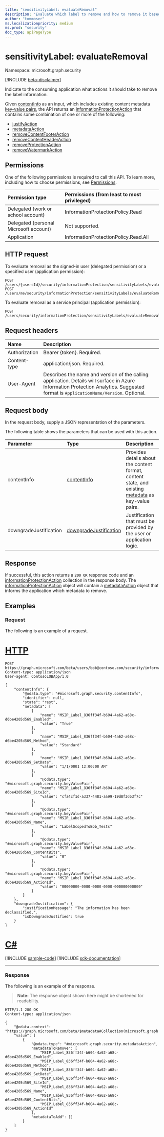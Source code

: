 ```yaml
---
title: "sensitivityLabel: evaluateRemoval"
description: "Evaluate which label to remove and how to remove it based on an existing content information."
author: "tommoser"
ms.localizationpriority: medium
ms.prod: "security"
doc_type: apiPageType
---
```


# sensitivityLabel: evaluateRemoval
Namespace: microsoft.graph.security

[!INCLUDE [beta-disclaimer](../../includes/beta-disclaimer.md)]

Indicate to the consuming application what actions it should take to remove the label information.

Given [contentInfo](../resources/contentinfo.md) as an input, which includes existing content metadata [key-value pairs](../resources/security-keyvaluepair.md), the API returns an [informationProtectionAction](../resources/security-informationprotectionaction.md) that contains some combination of one or more of the following: 

* [justifyAction](../resources/security-justifyaction.md)
* [metadataAction](../resources/security-metadataaction.md)
* [removeContentFooterAction](../resources/security-removecontentfooteraction.md)
* [removeContentHeaderAction](../resources/security-removecontentheaderaction.md)
* [removeProtectionAction](../resources/security-removeprotectionaction.md)
* [removeWatermarkAction](../resources/security-removewatermarkaction.md)

## Permissions

One of the following permissions is required to call this API. To learn more, including how to choose permissions, see [Permissions](/graph/permissions-reference).

| Permission type                        | Permissions (from least to most privileged) |
| :------------------------------------- | :------------------------------------------ |
| Delegated (work or school account)     | InformationProtectionPolicy.Read            |
| Delegated (personal Microsoft account) | Not supported.                              |
| Application                            | InformationProtectionPolicy.Read.All        |

## HTTP request

<!-- {
  "blockType": "ignored"
}
-->

To evaluate removal as the signed-in user (delegated permission) or a specified user (application permission):

``` http
POST /users/{usersId}/security/informationProtection/sensitivityLabels/evaluateRemoval
POST /users/me/security/informationProtection/sensitivityLabels/evaluateRemoval
```

To evaluate removal as a service principal (application permission):

``` http
POST /users/security/informationProtection/sensitivityLabels/evaluateRemoval
```

## Request headers

| Name          | Description                                                                                                                                                                       |
| :------------ | :-------------------------------------------------------------------------------------------------------------------------------------------------------------------------------- |
| Authorization | Bearer {token}. Required.                                                                                                                                                         |
| Content-type  | application/json. Required.                                                                                                                                                       |
| User-Agent    | Describes the name and version of the calling application. Details will surface in Azure Information Protection Analytics. Suggested format is `ApplicationName/Version`. Optional. |

## Request body

In the request body, supply a JSON representation of the parameters.

The following table shows the parameters that can be used with this action.

| Parameter              | Type                                                                      | Description                                                                                                                         |
| :--------------------- | :------------------------------------------------------------------------ | :---------------------------------------------------------------------------------------------------------------------------------- |
| contentInfo            | [contentInfo](../resources/security-contentinfo.md)                       | Provides details about the content format, content state, and existing [metadata](../resources/security-keyvaluepair.md) as key-value pairs. |
| downgradeJustification | [downgradeJustification](../resources/security-downgradejustification.md) | Justification that must be provided by the user or application logic.                                                               |

## Response

If successful, this action returns a `200 OK` response code and an [informationProtectionAction](../resources/security-informationprotectionaction.md) collection in the response body. The [informationProtectionAction](../resources/security-informationprotectionaction.md) object will contain a [metadataAction](../resources/security-metadataaction.md) object that informs the application which metadata to remove.

## Examples

### Request

The following is an example of a request.


# [HTTP](#tab/http)
<!-- {
  "blockType": "request",
  "name": "sensitivitylabelthis.evaluateremoval",
  "sampleKeys": ["bob@contoso.com"]
}
-->
```http
POST https://graph.microsoft.com/beta/users/bob@contoso.com/security/informationProtection/sensitivityLabels/evaluateRemoval
Content-type: application/json
User-agent: ContosoLOBApp/1.0

{
    "contentInfo": {
        "@odata.type": "#microsoft.graph.security.contentInfo",
        "identifier": null,
        "state": "rest",
        "metadata": [
            {
                "name": "MSIP_Label_836ff34f-b604-4a62-a68c-d6be4205d569_Enabled",
                "value": "True"
            },
            {
                "name": "MSIP_Label_836ff34f-b604-4a62-a68c-d6be4205d569_Method",
                "value": "Standard"
            },
            {
                "name": "MSIP_Label_836ff34f-b604-4a62-a68c-d6be4205d569_SetDate",
                "value": "1/1/0001 12:00:00 AM"
            },
            {
                "@odata.type": "#microsoft.graph.security.keyValuePair",
                "name": "MSIP_Label_836ff34f-b604-4a62-a68c-d6be4205d569_SiteId",
                "value": "cfa4cf1d-a337-4481-aa99-19d8f3d63f7c"
            },
            {
                "@odata.type": "#microsoft.graph.security.keyValuePair",
                "name": "MSIP_Label_836ff34f-b604-4a62-a68c-d6be4205d569_Name",
                "value": "LabelScopedToBob_Tests"
            },
            {
                "@odata.type": "#microsoft.graph.security.keyValuePair",
                "name": "MSIP_Label_836ff34f-b604-4a62-a68c-d6be4205d569_ContentBits",
                "value": "0"
            },
            {
                "@odata.type": "#microsoft.graph.security.keyValuePair",
                "name": "MSIP_Label_836ff34f-b604-4a62-a68c-d6be4205d569_ActionId",
                "value": "00000000-0000-0000-0000-000000000000"
            }
        ]
    },
    "downgradeJustification": {
        "justificationMessage": "The information has been declassified.",
        "isDowngradeJustified": true
    }
}
```

# [C#](#tab/csharp)
[!INCLUDE [sample-code](../includes/snippets/csharp/sensitivitylabelthisevaluateremoval-csharp-snippets.md)]
[!INCLUDE [sdk-documentation](../includes/snippets/snippets-sdk-documentation-link.md)]

---


### Response

The following is an example of the response.

>**Note:** The response object shown here might be shortened for readability.
<!-- {
  "blockType": "response",
  "name": "sensitivitylabelthis.evaluateremoval",
  "truncated": true,
  "@odata.type": "microsoft.graph.security.informationProtectionAction",
  "isCollection": true
}
-->
```http
HTTP/1.1 200 OK
Content-type: application/json

{
    "@odata.context": "https://graph.microsoft.com/beta/$metadata#Collection(microsoft.graph.security.informationProtectionAction)",
    "value": [
        {
            "@odata.type": "#microsoft.graph.security.metadataAction",
            "metadataToRemove": [
                "MSIP_Label_836ff34f-b604-4a62-a68c-d6be4205d569_Enabled",
                "MSIP_Label_836ff34f-b604-4a62-a68c-d6be4205d569_Method",
                "MSIP_Label_836ff34f-b604-4a62-a68c-d6be4205d569_SetDate",
                "MSIP_Label_836ff34f-b604-4a62-a68c-d6be4205d569_SiteId",
                "MSIP_Label_836ff34f-b604-4a62-a68c-d6be4205d569_Name",
                "MSIP_Label_836ff34f-b604-4a62-a68c-d6be4205d569_ContentBits",
                "MSIP_Label_836ff34f-b604-4a62-a68c-d6be4205d569_ActionId"
            ],
            "metadataToAdd": []
        }
    ]
}
```
